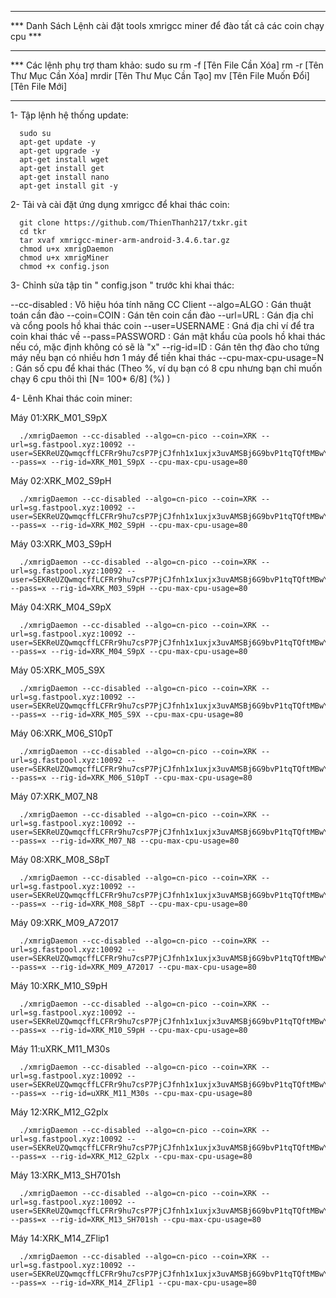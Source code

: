 **********************************************************************************
*** Danh Sách Lệnh cài đặt tools xmrigcc miner để đào tất cả các coin chạy cpu ***
**********************************************************************************
*** Các lệnh phụ trợ tham khảo:
sudo su 
rm -f [Tên File Cần Xóa]
rm -r [Tên Thư Mục Cần Xóa]
mrdir [Tên Thư Mục Cần Tạo]
mv [Tên File Muốn Đổi] [Tên File Mới]

**********************************************************************************

1- Tập lệnh hệ thống update:

      sudo su
      apt-get update -y 
      apt-get upgrade -y
      apt-get install wget 
      apt-get install get 
      apt-get install nano
      apt-get install git -y

2- Tải và cài đặt ứng dụng xmrigcc để khai thác coin:

      git clone https://github.com/ThienThanh217/txkr.git
      cd tkr
      tar xvaf xmrigcc-miner-arm-android-3.4.6.tar.gz
      chmod u+x xmrigDaemon
      chmod u+x xmrigMiner
      chmod +x config.json

3- Chỉnh sửa tập tin " config.json "  trước khi khai thác:

--cc-disabled : Vô hiệu hóa tính năng CC Client
--algo=ALGO : Gán thuật toán cần đào
--coin=COIN : Gán tên coin cần đào
--url=URL : Gán địa chỉ và cổng pools hồ khai thác coin
--user=USERNAME : Gná địa chỉ ví để tra coin khai thác về
--pass=PASSWORD : Gán mật khẩu của pools hồ khai thác nếu có, mặc định không có sẽ là "x"
--rig-id=ID : Gán tên thợ đào cho tứng máy nếu bạn có nhiều hơn 1 máy để tiền khai thác
--cpu-max-cpu-usage=N : Gán số cpu để khai thác (Theo %, ví dụ bạn có 8 cpu nhưng bạn chỉ muốn chạy 6 cpu thôi thì [N= 100* 6/8] (%) )


4- Lênh Khai thác coin miner:

Máy 01:XRK_M01_S9pX

      ./xmrigDaemon --cc-disabled --algo=cn-pico --coin=XRK --url=sg.fastpool.xyz:10092 --user=SEKReUZQwmqcffLCFRr9hu7csP7PjCJfnh1x1uxjx3uvAMSBj6G9bvP1tqTQftMBwYaJErjc8yfNmBLBTKL9rM1Y3k7SAwTUZUd.XRK_M01_S9pX --pass=x --rig-id=XRK_M01_S9pX --cpu-max-cpu-usage=80

Máy 02:XRK_M02_S9pH

      ./xmrigDaemon --cc-disabled --algo=cn-pico --coin=XRK --url=sg.fastpool.xyz:10092 --user=SEKReUZQwmqcffLCFRr9hu7csP7PjCJfnh1x1uxjx3uvAMSBj6G9bvP1tqTQftMBwYaJErjc8yfNmBLBTKL9rM1Y3k7SAwTUZUd.XRK_M02_S9pH --pass=x --rig-id=XRK_M02_S9pH --cpu-max-cpu-usage=80

Máy 03:XRK_M03_S9pH

      ./xmrigDaemon --cc-disabled --algo=cn-pico --coin=XRK --url=sg.fastpool.xyz:10092 --user=SEKReUZQwmqcffLCFRr9hu7csP7PjCJfnh1x1uxjx3uvAMSBj6G9bvP1tqTQftMBwYaJErjc8yfNmBLBTKL9rM1Y3k7SAwTUZUd --pass=x --rig-id=XRK_M03_S9pH --cpu-max-cpu-usage=80

Máy 04:XRK_M04_S9pX

      ./xmrigDaemon --cc-disabled --algo=cn-pico --coin=XRK --url=sg.fastpool.xyz:10092 --user=SEKReUZQwmqcffLCFRr9hu7csP7PjCJfnh1x1uxjx3uvAMSBj6G9bvP1tqTQftMBwYaJErjc8yfNmBLBTKL9rM1Y3k7SAwTUZUd --pass=x --rig-id=XRK_M04_S9pX --cpu-max-cpu-usage=80

Máy 05:XRK_M05_S9X

      ./xmrigDaemon --cc-disabled --algo=cn-pico --coin=XRK --url=sg.fastpool.xyz:10092 --user=SEKReUZQwmqcffLCFRr9hu7csP7PjCJfnh1x1uxjx3uvAMSBj6G9bvP1tqTQftMBwYaJErjc8yfNmBLBTKL9rM1Y3k7SAwTUZUd --pass=x --rig-id=XRK_M05_S9X --cpu-max-cpu-usage=80

Máy 06:XRK_M06_S10pT

      ./xmrigDaemon --cc-disabled --algo=cn-pico --coin=XRK --url=sg.fastpool.xyz:10092 --user=SEKReUZQwmqcffLCFRr9hu7csP7PjCJfnh1x1uxjx3uvAMSBj6G9bvP1tqTQftMBwYaJErjc8yfNmBLBTKL9rM1Y3k7SAwTUZUd --pass=x --rig-id=XRK_M06_S10pT --cpu-max-cpu-usage=80

Máy 07:XRK_M07_N8

      ./xmrigDaemon --cc-disabled --algo=cn-pico --coin=XRK --url=sg.fastpool.xyz:10092 --user=SEKReUZQwmqcffLCFRr9hu7csP7PjCJfnh1x1uxjx3uvAMSBj6G9bvP1tqTQftMBwYaJErjc8yfNmBLBTKL9rM1Y3k7SAwTUZUd --pass=x --rig-id=XRK_M07_N8 --cpu-max-cpu-usage=80

Máy 08:XRK_M08_S8pT

      ./xmrigDaemon --cc-disabled --algo=cn-pico --coin=XRK --url=sg.fastpool.xyz:10092 --user=SEKReUZQwmqcffLCFRr9hu7csP7PjCJfnh1x1uxjx3uvAMSBj6G9bvP1tqTQftMBwYaJErjc8yfNmBLBTKL9rM1Y3k7SAwTUZUd --pass=x --rig-id=XRK_M08_S8pT --cpu-max-cpu-usage=80

Máy 09:XRK_M09_A72017

      ./xmrigDaemon --cc-disabled --algo=cn-pico --coin=XRK --url=sg.fastpool.xyz:10092 --user=SEKReUZQwmqcffLCFRr9hu7csP7PjCJfnh1x1uxjx3uvAMSBj6G9bvP1tqTQftMBwYaJErjc8yfNmBLBTKL9rM1Y3k7SAwTUZUd --pass=x --rig-id=XRK_M09_A72017 --cpu-max-cpu-usage=80

Máy 10:XRK_M10_S9pH

      ./xmrigDaemon --cc-disabled --algo=cn-pico --coin=XRK --url=sg.fastpool.xyz:10092 --user=SEKReUZQwmqcffLCFRr9hu7csP7PjCJfnh1x1uxjx3uvAMSBj6G9bvP1tqTQftMBwYaJErjc8yfNmBLBTKL9rM1Y3k7SAwTUZUd --pass=x --rig-id=XRK_M10_S9pH --cpu-max-cpu-usage=80

Máy 11:uXRK_M11_M30s

      ./xmrigDaemon --cc-disabled --algo=cn-pico --coin=XRK --url=sg.fastpool.xyz:10092 --user=SEKReUZQwmqcffLCFRr9hu7csP7PjCJfnh1x1uxjx3uvAMSBj6G9bvP1tqTQftMBwYaJErjc8yfNmBLBTKL9rM1Y3k7SAwTUZUd --pass=x --rig-id=uXRK_M11_M30s --cpu-max-cpu-usage=80

Máy 12:XRK_M12_G2plx

      ./xmrigDaemon --cc-disabled --algo=cn-pico --coin=XRK --url=sg.fastpool.xyz:10092 --user=SEKReUZQwmqcffLCFRr9hu7csP7PjCJfnh1x1uxjx3uvAMSBj6G9bvP1tqTQftMBwYaJErjc8yfNmBLBTKL9rM1Y3k7SAwTUZUd --pass=x --rig-id=XRK_M12_G2plx --cpu-max-cpu-usage=80

Máy 13:XRK_M13_SH701sh

      ./xmrigDaemon --cc-disabled --algo=cn-pico --coin=XRK --url=sg.fastpool.xyz:10092 --user=SEKReUZQwmqcffLCFRr9hu7csP7PjCJfnh1x1uxjx3uvAMSBj6G9bvP1tqTQftMBwYaJErjc8yfNmBLBTKL9rM1Y3k7SAwTUZUd --pass=x --rig-id=XRK_M13_SH701sh --cpu-max-cpu-usage=80

Máy 14:XRK_M14_ZFlip1

      ./xmrigDaemon --cc-disabled --algo=cn-pico --coin=XRK --url=sg.fastpool.xyz:10092 --user=SEKReUZQwmqcffLCFRr9hu7csP7PjCJfnh1x1uxjx3uvAMSBj6G9bvP1tqTQftMBwYaJErjc8yfNmBLBTKL9rM1Y3k7SAwTUZUd.XRK_M14_ZFlip1 --pass=x --rig-id=XRK_M14_ZFlip1 --cpu-max-cpu-usage=80

